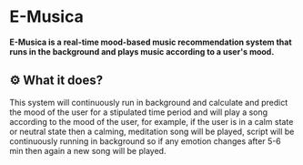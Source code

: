 # E-Musica

**E-Musica is a real-time mood-based music recommendation system that runs in the background and plays music according to a user's mood.**




## ⚙️ What it does?

This system will continuously run in background and calculate and predict the mood of the user for a stipulated time period and will play a song according to the mood of the user, for example, if the user is in a calm state or neutral state then a calming, meditation song will be played, script will be continuously running in background so if any emotion changes after 5-6 min then again a new song will be played.
